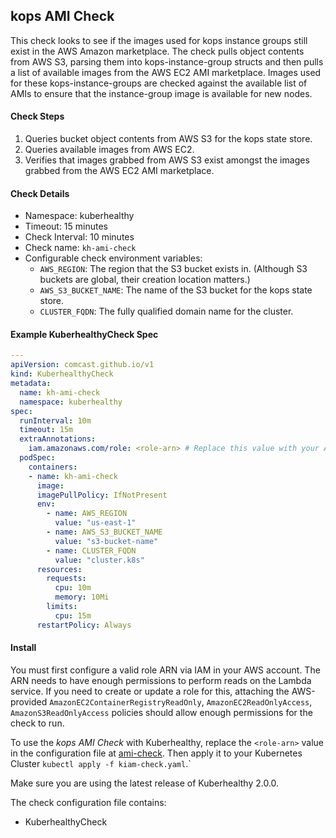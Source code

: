 ## kops AMI Check

This check looks to see if the images used for kops instance groups still exist in the AWS Amazon marketplace. The check 
pulls object contents from AWS S3, parsing them into kops-instance-group structs and then pulls a list of available 
images from the AWS EC2 AMI marketplace. Images used for these kops-instance-groups are checked against the available 
list of AMIs to ensure that the instance-group image is available for new nodes.

#### Check Steps

1.  Queries bucket object contents from AWS S3 for the kops state store.
2.  Queries available images from AWS EC2.
3.  Verifies that images grabbed from AWS S3 exist amongst the images grabbed from the AWS EC2 AMI marketplace.

#### Check Details

- Namespace: kuberhealthy
- Timeout: 15 minutes
- Check Interval: 10 minutes
- Check name: `kh-ami-check`
- Configurable check environment variables:
  - `AWS_REGION`: The region that the S3 bucket exists in. (Although S3 buckets are global, their creation location matters.)
  - `AWS_S3_BUCKET_NAME`: The name of the S3 bucket for the kops state store.
  - `CLUSTER_FQDN`: The fully qualified domain name for the cluster.

#### Example KuberhealthyCheck Spec

```yaml
---
apiVersion: comcast.github.io/v1
kind: KuberhealthyCheck
metadata:
  name: kh-ami-check
  namespace: kuberhealthy
spec:
  runInterval: 10m
  timeout: 15m
  extraAnnotations:
    iam.amazonaws.com/role: <role-arn> # Replace this value with your ARN
  podSpec:
    containers:
    - name: kh-ami-check
      image: 
      imagePullPolicy: IfNotPresent
      env:
        - name: AWS_REGION
          value: "us-east-1"
        - name: AWS_S3_BUCKET_NAME
          value: "s3-bucket-name"
        - name: CLUSTER_FQDN
          value: "cluster.k8s"
      resources:
        requests:
          cpu: 10m
          memory: 10Mi
        limits:
          cpu: 15m
      restartPolicy: Always

```

#### Install

You must first configure a valid role ARN via IAM in your AWS account. The ARN needs to have enough permissions to perform reads on the Lambda service. If you need to create or update a role for this, attaching the AWS-provided `AmazonEC2ContainerRegistryReadOnly`, `AmazonEC2ReadOnlyAccess`, `AmazonS3ReadOnlyAccess` policies should allow enough permissions for the check to run.

To use the *kops AMI Check* with Kuberhealthy, replace the `<role-arn>` value in the configuration file at [ami-check](ami-check.yaml). Then apply it to your Kubernetes Cluster `kubectl apply -f kiam-check.yaml`.`

Make sure you are using the latest release of Kuberhealthy 2.0.0. 

The check configuration file contains:
- KuberhealthyCheck
